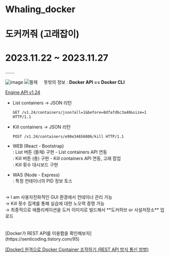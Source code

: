 # Whaling_docker
# 도커꺼줘 (고래잡이)
# 2023.11.22 ~ 2023.11.27
.......

![image](https://github.com/binhao22/Whaling_docker/assets/73528043/24a13920-8a8e-4258-95c3-86a0496963bf)  ![뜰채](https://github.com/binhao22/Whaling_docker/assets/73528043/bf5651fb-757d-4e90-b02b-2e0d8f78523d)
&nbsp; 
&nbsp; 
뜻밖의 정보 : **Docker API == Docker CLI**

[Engine API v1.24](https://docs.docker.com/engine/api/v1.24/)

- List containers → JSON 리턴
    
    `GET /v1.24/containers/json?all=1&before=8dfafdbc3a40&size=1 HTTP/1.1`
    
- Kill containers → JSON 리턴
    
    `POST /v1.24/containers/e90e34656806/kill HTTP/1.1`
    </br>

- WEB (React - Bootstrap) </br>
: List 버튼 (뜰채) 구현 - List containers API 연동 </br>
: Kill 버튼 (총) 구현 - Kill containers API 연동, 고래 팝업 </br>
: Kill 횟수 대시보드 구현
- WAS (Node - Express) </br>
: 특정 컨테이너의 PID 정보 토스
</br>
→ I am 사용자친화적인 GUI 환경에서 컨테이너 관리 가능 </br>
→ Kill 횟수 집계를 통해 실습에 대한 노오력 증명 가능 </br>
→ 최종적으로 애플리케이션을 도커 이미지로 빌드해서 **도커허브 or 사설저장소** 업로드</br>
</br>
</br>
[Docker가 REST API를 이용함을 확인해보자](https://senticoding.tistory.com/95) </br>

[[Docker] 원격으로 Docker Container 조작하기 (REST API 방식 통신 방법)](https://tbmaster.tistory.com/146)
